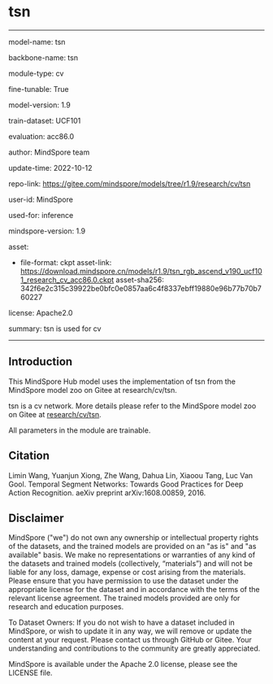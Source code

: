 # tsn

---

model-name: tsn

backbone-name: tsn

module-type: cv

fine-tunable: True

model-version: 1.9

train-dataset: UCF101

evaluation: acc86.0

author: MindSpore team

update-time: 2022-10-12

repo-link: <https://gitee.com/mindspore/models/tree/r1.9/research/cv/tsn>

user-id: MindSpore

used-for: inference

mindspore-version: 1.9

asset:

-
    file-format: ckpt
    asset-link: <https://download.mindspore.cn/models/r1.9/tsn_rgb_ascend_v190_ucf101_research_cv_acc86.0.ckpt>
    asset-sha256: 342f6e2c315c39922be0bfc0e0857aa6c4f8337ebff19880e96b77b70b760227

license: Apache2.0

summary: tsn is used for cv

---

## Introduction

This MindSpore Hub model uses the implementation of tsn from the MindSpore model zoo on Gitee at research/cv/tsn.

tsn is a cv network. More details please refer to the MindSpore model zoo on Gitee at [research/cv/tsn](https://gitee.com/mindspore/models/blob/r1.9/research/cv/tsn/README_CN.md).

All parameters in the module are trainable.

## Citation

Limin Wang, Yuanjun Xiong, Zhe Wang, Dahua Lin, Xiaoou Tang, Luc Van Gool. Temporal Segment Networks: Towards Good Practices for Deep Action Recognition. aeXiv preprint arXiv:1608.00859, 2016.

## Disclaimer

MindSpore ("we") do not own any ownership or intellectual property rights of the datasets, and the trained models are provided on an "as is" and "as available" basis. We make no representations or warranties of any kind of the datasets and trained models (collectively, “materials”) and will not be liable for any loss, damage, expense or cost arising from the materials. Please ensure that you have permission to use the dataset under the appropriate license for the dataset and in accordance with the terms of the relevant license agreement. The trained models provided are only for research and education purposes.

To Dataset Owners: If you do not wish to have a dataset included in MindSpore, or wish to update it in any way, we will remove or update the content at your request. Please contact us through GitHub or Gitee. Your understanding and contributions to the community are greatly appreciated.

MindSpore is available under the Apache 2.0 license, please see the LICENSE file.
